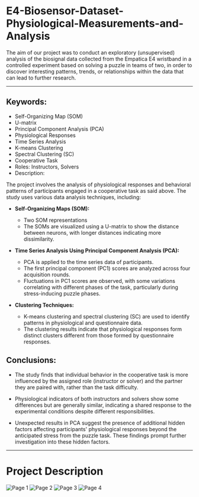 # E4-Biosensor-Dataset-Physiological-Measurements-and-Analysis
The aim of our project was to conduct an exploratory (unsupervised) analysis of the biosignal data collected from the Empatica E4 wristband in a controlled experiment based on solving a puzzle in teams of two, in order to discover interesting patterns, trends, or relationships within the data that can lead to further research.

-------------------------------------
## Keywords:
* Self-Organizing Map (SOM)
* U-matrix
* Principal Component Analysis (PCA)
* Physiological Responses
* Time Series Analysis
* K-means Clustering
* Spectral Clustering (SC)
* Cooperative Task
* Roles: Instructors, Solvers
* Description:

The project involves the analysis of physiological responses and behavioral patterns of participants engaged in a cooperative task as said above. The study uses various data analysis techniques, including:

- **Self-Organizing Maps (SOM):**

  - Two SOM representations
  - The SOMs are visualized using a U-matrix to show the distance between neurons, with longer distances indicating more dissimilarity.

- **Time Series Analysis Using Principal Component Analysis (PCA):**

  - PCA is applied to the time series data of participants.
  - The first principal component (PC1) scores are analyzed across four acquisition rounds.
  - Fluctuations in PC1 scores are observed, with some variations correlating with different phases of the task, particularly during stress-inducing puzzle phases.

- **Clustering Techniques:**

  - K-means clustering and spectral clustering (SC) are used to identify patterns in physiological and questionnaire data.
  - The clustering results indicate that physiological responses form distinct clusters different from those formed by questionnaire responses.


## Conclusions:
* The study finds that individual behavior in the cooperative task is more influenced by the assigned role (instructor or solver) and the partner they are paired with, rather than the task difficulty.

* Physiological indicators of both instructors and solvers show some differences but are generally similar, indicating a shared response to the experimental conditions despite different responsibilities.

* Unexpected results in PCA suggest the presence of additional hidden factors affecting participants' physiological responses beyond the anticipated stress from the puzzle task. These findings prompt further investigation into these hidden factors.



-----------------------------




# Project Description
![Page 1](images/case2_data_description_page-0001.jpg)
![Page 2](images/case2_data_description_page-0002.jpg)
![Page 3](images/case2_data_description_page-0003.jpg)
![Page 4](images/case2_data_description_page-0004.jpg)



